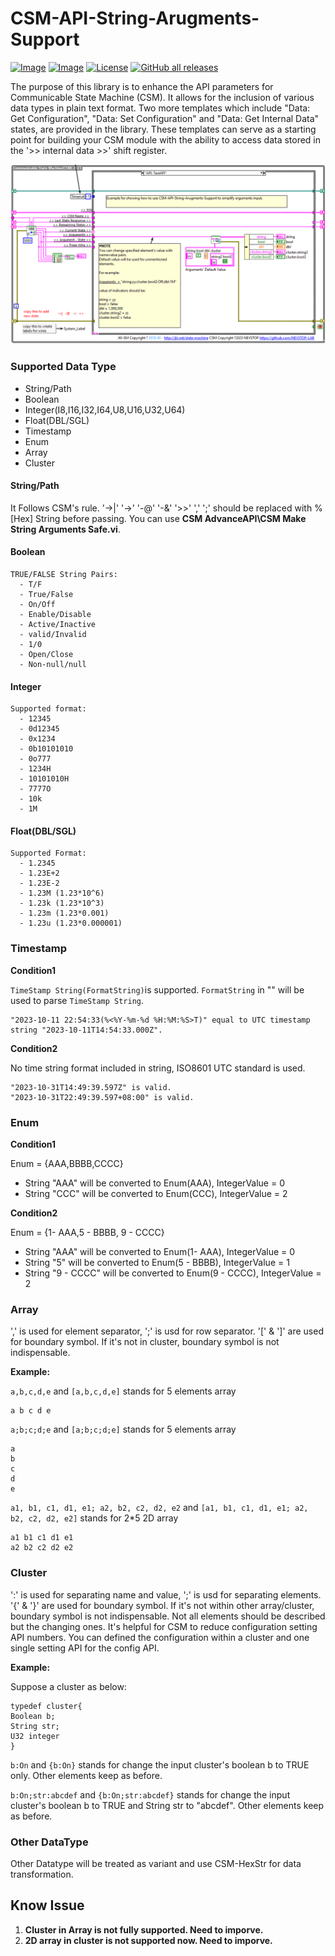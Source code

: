 # CSM-API-String-Arugments-Support

[![Image](https://www.vipm.io/package/nevstop_lib_csm_api_string_arguments_support/badge.svg?metric=installs)](https://www.vipm.io/package/nevstop_lib_csm_api_string_arguments_support/)
[![Image](https://www.vipm.io/package/nevstop_lib_csm_api_string_arguments_support/badge.svg?metric=stars)](https://www.vipm.io/package/nevstop_lib_csm_api_string_arguments_support/)
[![License](https://img.shields.io/badge/License-Apache_2.0-blue.svg)](https://opensource.org/licenses/Apache-2.0)
[![GitHub all releases](https://img.shields.io/github/downloads/NEVSTOP-LAB/CSM-API-String-Arugments-Support/total)](https://github.com/NEVSTOP-LAB/CSM-API-String-Arugments-Support/releases)

The purpose of this library is to enhance the API parameters for Communicable State Machine (CSM). It allows for the inclusion of various data types in plain text format. Two more templates which include "Data: Get Configuration", "Data: Set Configuration" and "Data: Get Internal Data" states, are provided in the library. These templates can serve as a starting point for building your CSM module with the ability to access data stored in the '>> internal data >>' shift register.

![example](.github/doc.png)

### Supported Data Type

 - String/Path
 - Boolean
 - Integer(I8,I16,I32,I64,U8,U16,U32,U64)
 - Float(DBL/SGL)
 - Timestamp
 - Enum
 - Array
 - Cluster

#### String/Path

It Follows CSM's rule. '->|' '->' '-@' '-&' '>>' ',' ';' should be replaced with %[Hex] String before passing. You can use **CSM AdvanceAPI\CSM Make String Arguments Safe.vi**.

#### Boolean

```
TRUE/FALSE String Pairs:
  - T/F
  - True/False
  - On/Off
  - Enable/Disable
  - Active/Inactive
  - valid/Invalid
  - 1/0
  - Open/Close
  - Non-null/null
```

#### Integer

```
Supported format:
  - 12345
  - 0d12345
  - 0x1234
  - 0b10101010
  - 0o777
  - 1234H
  - 10101010H
  - 7777O
  - 10k
  - 1M
```

#### Float(DBL/SGL)

```
Supported Format:
  - 1.2345
  - 1.23E+2
  - 1.23E-2
  - 1.23M (1.23*10^6)
  - 1.23k (1.23*10^3)
  - 1.23m (1.23*0.001)
  - 1.23u (1.23*0.000001)
```

### Timestamp

**Condition1**

`TimeStamp String(FormatString)`is supported. `FormatString` in "" will be used to parse `TimeStamp String`.

```
"2023-10-11 22:54:33(%<%Y-%m-%d %H:%M:%S>T)" equal to UTC timestamp string "2023-10-11T14:54:33.000Z".
```

**Condition2**

No time string format included in string, ISO8601 UTC standard is used.

```
"2023-10-31T14:49:39.597Z" is valid.
"2023-10-31T22:49:39.597+08:00" is valid.
```

### Enum

**Condition1**

Enum = {AAA,BBBB,CCCC}

 - String "AAA" will be converted to Enum(AAA), IntegerValue = 0
 - String "CCC" will be converted to Enum(CCC), IntegerValue = 2

**Condition2**

Enum = {1- AAA,5 - BBBB, 9 - CCCC}

 - String "AAA" will be converted to Enum(1- AAA), IntegerValue = 0
 - String "5" will be converted to Enum(5 - BBBB), IntegerValue = 1
 - String "9 - CCCC" will be converted to Enum(9 - CCCC), IntegerValue = 2

### Array

',' is used for element separator, ';' is usd for row separator. '[' & ']' are used for boundary symbol. If it's not in cluster, boundary symbol is not indispensable.

**Example:**

`a,b,c,d,e` and `[a,b,c,d,e]` stands for 5 elements array

```
a b c d e
```

`a;b;c;d;e` and `[a;b;c;d;e]` stands for 5 elements array

```
a
b
c
d
e
```

`a1, b1, c1, d1, e1; a2, b2, c2, d2, e2` and `[a1, b1, c1, d1, e1; a2, b2, c2, d2, e2]` stands for 2*5 2D array

```
a1 b1 c1 d1 e1
a2 b2 c2 d2 e2
```

### Cluster


':' is used for separating name and value, ';' is usd for separating elements. '{' & '}' are used for boundary symbol. If it's not within other array/cluster, boundary symbol is not indispensable. Not all elements should be described but the changing ones.
It's helpful for CSM to reduce configuration setting API numbers. You can defined the configuration within a cluster and one single setting API for the config API.

**Example:**

Suppose a cluster as below:
```
typedef cluster{
Boolean b;
String str;
U32 integer
}
```

`b:On` and `{b:On}` stands for change the input cluster's boolean b to TRUE only. Other elements keep as before.

`b:On;str:abcdef` and `{b:On;str:abcdef}` stands for change the input cluster's boolean b to TRUE and String str to "abcdef".  Other elements keep as before.

### Other DataType

Other Datatype will be treated as variant and use CSM-HexStr for data transformation.

## Know Issue

1.  **Cluster in Array is not fully supported. Need to imporve.**
2.  **2D array in cluster is not supported now. Need to imporve.**
